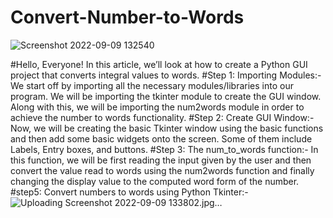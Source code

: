 # Convert-Number-to-Words
![Screenshot 2022-09-09 132540](https://user-images.githubusercontent.com/95019541/189303916-81126b26-62f7-4703-a8fa-2321772b19be.jpg)

#Hello, Everyone! In this article, we’ll look at how to create a Python GUI project that converts integral values to words.
#Step 1: Importing Modules:-
We start off by importing all the necessary modules/libraries into our program.
We will be importing the tkinter module to create the GUI window. Along with this, we will be importing the num2words module in order to achieve the number to words functionality.
#Step 2: Create GUI Window:-
Now, we will be creating the basic Tkinter window using the basic functions and then add some basic widgets onto the screen. Some of them include Labels, Entry boxes, and buttons.
#Step 3: The num_to_words function:-
In this function, we will be first reading the input given by the user and then convert the value read to words using the num2words function and finally changing the display value to the computed word form of the number.
#step5: Convert numbers to words using Python Tkinter:-
![Uploading Screenshot 2022-09-09 133802.jpg…]()


